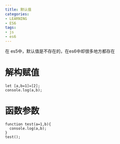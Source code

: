 ```yaml
---
title: 默认值
categories: 
- LEARNING
- ES6
tags:
- js
- es6
---
```


在 es5中，默认值是不存在的，在es6中却很多地方都存在

# 解构赋值

```
let [a,b=1]=[2];
console.log(a,b);
```

# 函数参数

```
function test(a=1,b){
  console.log(a,b);
}
test();
```